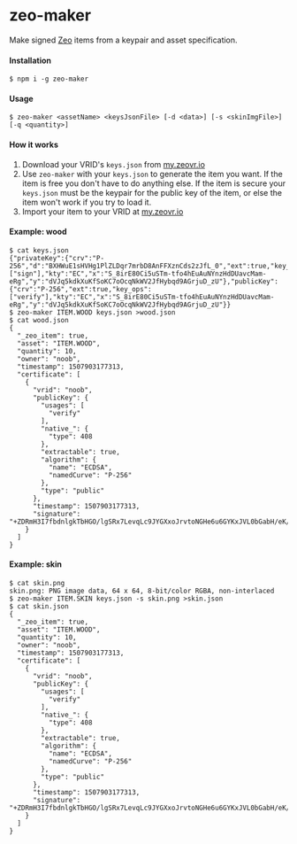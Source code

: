 # zeo-maker

Make signed [Zeo](https://github.com/modulesio/zeo) items from a keypair and asset specification.

#### Installation

```
$ npm i -g zeo-maker
```

#### Usage

```
$ zeo-maker <assetName> <keysJsonFile> [-d <data>] [-s <skinImgFile>] [-q <quantity>]
```

#### How it works

1. Download your VRID's `keys.json` from [my.zeovr.io](https://my.zeovr.io/)
1. Use `zeo-maker` with your `keys.json` to generate the item you want. If the item is free you don't have to do anything else. If the item is secure your `keys.json` must be the keypair for the public key of the item, or else the item won't work if you try to load it.
1. Import your item to your VRID at [my.zeovr.io](https://my.zeovr.io/)

#### Example: wood

```
$ cat keys.json
{"privateKey":{"crv":"P-256","d":"BXHWuE1sHVHg1PlZLDqr7mrbD8AnFFXznCds2zJfL_0","ext":true,"key_ops":["sign"],"kty":"EC","x":"S_8irE80Ci5uSTm-tfo4hEuAuNYnzHdDUavcMam-eRg","y":"dVJq5kdkXuKfSoKC7oOcqNkWV2JfHybqd9AGrjuD_zU"},"publicKey":{"crv":"P-256","ext":true,"key_ops":["verify"],"kty":"EC","x":"S_8irE80Ci5uSTm-tfo4hEuAuNYnzHdDUavcMam-eRg","y":"dVJq5kdkXuKfSoKC7oOcqNkWV2JfHybqd9AGrjuD_zU"}}
$ zeo-maker ITEM.WOOD keys.json >wood.json
$ cat wood.json
{
  "_zeo_item": true,
  "asset": "ITEM.WOOD",
  "quantity": 10,
  "owner": "noob",
  "timestamp": 1507903177313,
  "certificate": [
    {
      "vrid": "noob",
      "publicKey": {
        "usages": [
          "verify"
        ],
        "native_": {
          "type": 408
        },
        "extractable": true,
        "algorithm": {
          "name": "ECDSA",
          "namedCurve": "P-256"
        },
        "type": "public"
      },
      "timestamp": 1507903177313,
      "signature": "+ZDRmH3I7fbdnlgkTbHGO/lgSRx7LevqLc9JYGXxoJrvtoNGHe6u6GYKxJVL0bGabH/eK/kYdvFW1HulQwhokg=="
    }
  ]
}
```

#### Example: skin

```
$ cat skin.png
skin.png: PNG image data, 64 x 64, 8-bit/color RGBA, non-interlaced
$ zeo-maker ITEM.SKIN keys.json -s skin.png >skin.json
$ cat skin.json
{
  "_zeo_item": true,
  "asset": "ITEM.WOOD",
  "quantity": 10,
  "owner": "noob",
  "timestamp": 1507903177313,
  "certificate": [
    {
      "vrid": "noob",
      "publicKey": {
        "usages": [
          "verify"
        ],
        "native_": {
          "type": 408
        },
        "extractable": true,
        "algorithm": {
          "name": "ECDSA",
          "namedCurve": "P-256"
        },
        "type": "public"
      },
      "timestamp": 1507903177313,
      "signature": "+ZDRmH3I7fbdnlgkTbHGO/lgSRx7LevqLc9JYGXxoJrvtoNGHe6u6GYKxJVL0bGabH/eK/kYdvFW1HulQwhokg=="
    }
  ]
}
```
